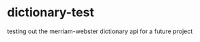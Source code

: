 dictionary-test
===============

testing out the merriam-webster dictionary api for a future project
